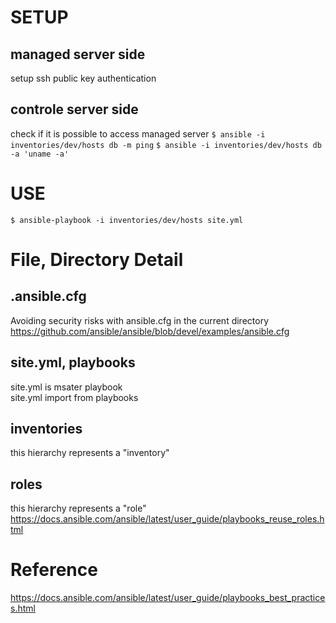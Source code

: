 # SETUP
## managed server side
setup ssh public key authentication

## controle server side
check if it is possible to access managed server
`$ ansible -i inventories/dev/hosts db -m ping`
`$ ansible -i inventories/dev/hosts db -a 'uname -a'`


# USE
`$ ansible-playbook -i inventories/dev/hosts site.yml`


# File, Directory Detail
## .ansible.cfg
Avoiding security risks with ansible.cfg in the current directory  
https://github.com/ansible/ansible/blob/devel/examples/ansible.cfg

## site.yml, playbooks
site.yml is msater playbook  
site.yml import from playbooks

## inventories
this hierarchy represents a "inventory"

## roles
this hierarchy represents a "role"  
https://docs.ansible.com/ansible/latest/user_guide/playbooks_reuse_roles.html


# Reference
https://docs.ansible.com/ansible/latest/user_guide/playbooks_best_practices.html
